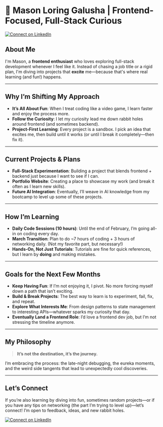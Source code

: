 # 🚀 Mason Loring Galusha | Frontend-Focused, Full-Stack Curious

[![Connect on LinkedIn](https://img.shields.io/badge/LinkedIn-Connect-blue?style=flat&logo=linkedin)](https://www.linkedin.com/in/masonlgalusha/)

## About Me

I'm Mason, a **frontend enthusiast** who loves exploring full-stack development whenever I feel like it. Instead of chasing a job title or a rigid plan, I'm diving into projects that **excite** me—because that's where real learning (and fun!) happens.

---

## Why I’m Shifting My Approach

- **It’s All About Fun**: When I treat coding like a video game, I learn faster and enjoy the process more.  
- **Follow the Curiosity**: I let my curiosity lead me down rabbit holes around frontend (and sometimes backend).  
- **Project-First Learning**: Every project is a sandbox. I pick an idea that excites me, then build until it works (or until I break it completely—then fix it).  

---

## Current Projects & Plans

- **Full-Stack Experimentation**: Building a project that blends frontend + backend just because I want to see if I can.  
- **Portfolio Website**: Creating a place to showcase my work (and break it often as I learn new skills).  
- **Future AI Integration**: Eventually, I’ll weave in AI knowledge from my bootcamp to level up some of these projects.

---

## How I’m Learning

- **Daily Code Sessions (10 hours)**: Until the end of February, I’m going all-in on coding every day.
- **March Transition**: Plan to do ~7 hours of coding + 3 hours of networking daily. (Not my favorite part, but necessary!)
- **Hands-On, Not Just Tutorials**: Tutorials are fine for quick references, but I learn by **doing** and making mistakes.

---

## Goals for the Next Few Months

- **Keep Having Fun**: If I’m not enjoying it, I pivot. No more forcing myself down a path that isn’t exciting.  
- **Build & Break Projects**: The best way to learn is to experiment, fail, fix, and repeat.  
- **Explore What Interests Me**: From design patterns to state management to interesting APIs—whatever sparks my curiosity that day.  
- **Eventually Land a Frontend Role**: I’d love a frontend dev job, but I’m not stressing the timeline anymore. 

---

## My Philosophy

> **It’s not the destination, it’s the journey.** 

I’m embracing the process: the late-night debugging, the eureka moments, and the weird side tangents that lead to unexpectedly cool discoveries.

---

## Let’s Connect

If you’re also learning by diving into fun, sometimes random projects—or if you have any tips on networking (the part I’m trying to level up)—let’s connect! I’m open to feedback, ideas, and new rabbit holes.

[![Connect on LinkedIn](https://img.shields.io/badge/LinkedIn-Connect-blue?style=flat&logo=linkedin)](https://www.linkedin.com/in/masonlgalusha/)

